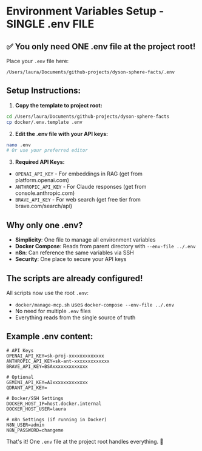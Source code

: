 # Environment Variables Setup - SINGLE .env FILE

## ✅ You only need ONE .env file at the project root!

Place your `.env` file here:
```
/Users/laura/Documents/github-projects/dyson-sphere-facts/.env
```

## Setup Instructions:

1. **Copy the template to project root:**
```bash
cd /Users/laura/Documents/github-projects/dyson-sphere-facts
cp docker/.env.template .env
```

2. **Edit the .env file with your API keys:**
```bash
nano .env
# Or use your preferred editor
```

3. **Required API Keys:**
- `OPENAI_API_KEY` - For embeddings in RAG (get from platform.openai.com)
- `ANTHROPIC_API_KEY` - For Claude responses (get from console.anthropic.com)
- `BRAVE_API_KEY` - For web search (get free tier from brave.com/search/api)

## Why only one .env?

- **Simplicity**: One file to manage all environment variables
- **Docker Compose**: Reads from parent directory with `--env-file ../.env`
- **n8n**: Can reference the same variables via SSH
- **Security**: One place to secure your API keys

## The scripts are already configured!

All scripts now use the root `.env`:
- `docker/manage-mcp.sh` uses `docker-compose --env-file ../.env`
- No need for multiple `.env` files
- Everything reads from the single source of truth

## Example .env content:

```env
# API Keys
OPENAI_API_KEY=sk-proj-xxxxxxxxxxxxx
ANTHROPIC_API_KEY=sk-ant-xxxxxxxxxxxxx
BRAVE_API_KEY=BSAxxxxxxxxxxxxx

# Optional
GEMINI_API_KEY=AIxxxxxxxxxxxxx
QDRANT_API_KEY=

# Docker/SSH Settings
DOCKER_HOST_IP=host.docker.internal
DOCKER_HOST_USER=laura

# n8n Settings (if running in Docker)
N8N_USER=admin
N8N_PASSWORD=changeme
```

That's it! One `.env` file at the project root handles everything. 🎉
